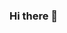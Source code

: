 ### Hi there 👋

<!--
**tofael56/tofael56** is a ✨ _special_ ✨ repository because its `README.md` (this file) appears on your GitHub profile.

Here are some ideas to get you started:

- 🔭 I’m currently working on C# .Net
- 🌱 I’m currently learning DevOps.
- 👯 I’m looking to collaborate on promrammers.
- 🤔 I’m looking for help with new programmer.
- 💬 Ask me about software development with C# .Net
- 📫 How to reach me: ...
- 😄 Pronouns: ...
- ⚡ Fun fact: Add with fiends.
-->
